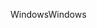 <span data-ttu-id="e645e-101">Windows</span><span class="sxs-lookup"><span data-stu-id="e645e-101">Windows</span></span>